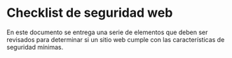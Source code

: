 Checklist de seguridad web
==========

En este documento se entrega una serie de elementos que deben ser revisados para determinar si un sitio web cumple con las características de seguridad mínimas.

